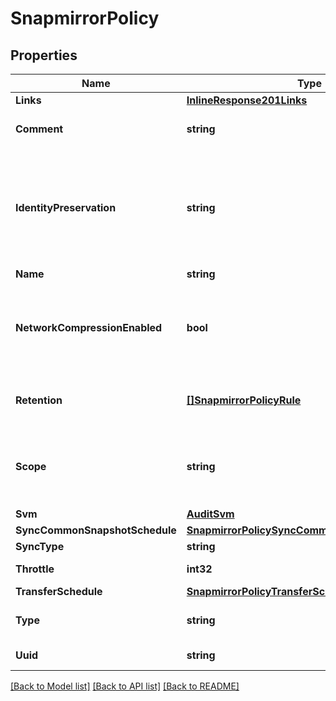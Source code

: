 # SnapmirrorPolicy

## Properties

Name | Type | Description | Notes
------------ | ------------- | ------------- | -------------
**Links** | [**InlineResponse201Links**](inline_response_201__links.md) |  | [optional] 
**Comment** | **string** | Comment associated with the policy. | [optional] 
**IdentityPreservation** | **string** | Specifies which configuration of the source SVM is replicated to destination. This field is applicable only for SVM data protection and async policies. | [optional] 
**Name** | **string** |  | [optional] 
**NetworkCompressionEnabled** | **bool** | Specifies whether network compression is enabled for transfers. This is applicable only to async policies. | [optional] [default to false]
**Retention** | [**[]SnapmirrorPolicyRule**](snapmirror_policy_rule.md) | Policy on Snapshot copy retention. This is applicable only to async policies. | [optional] 
**Scope** | **string** | Set to \&quot;svm\&quot; for policies owned by an SVM, otherwise set to \&quot;cluster\&quot;. | [optional] [readonly] 
**Svm** | [**AuditSvm**](audit_svm.md) |  | [optional] 
**SyncCommonSnapshotSchedule** | [**SnapmirrorPolicySyncCommonSnapshotSchedule**](snapmirror_policy_sync_common_snapshot_schedule.md) |  | [optional] 
**SyncType** | **string** |  | [optional] 
**Throttle** | **int32** | Throttle in KB/s. Default to unlimited. | [optional] 
**TransferSchedule** | [**SnapmirrorPolicyTransferSchedule**](snapmirror_policy_transfer_schedule.md) |  | [optional] 
**Type** | **string** |  | [optional] [default to TYPE_ASYNC]
**Uuid** | **string** |  | [optional] [readonly] 

[[Back to Model list]](../README.md#documentation-for-models) [[Back to API list]](../README.md#documentation-for-api-endpoints) [[Back to README]](../README.md)


